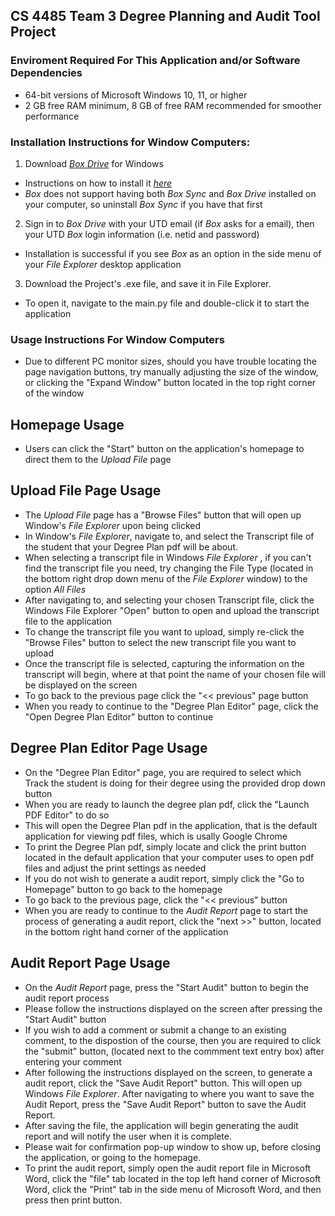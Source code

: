 ## CS 4485 Team 3 Degree Planning and Audit Tool Project 

### Enviroment Required For This Application and/or Software Dependencies
- 64-bit versions of Microsoft Windows 10, 11, or higher
- 2 GB free RAM minimum, 8 GB of free RAM recommended for smoother performance

### Installation Instructions for Window Computers:
1. Download *[Box Drive](https://www.box.com/resources/downloads)* for Windows
- Instructions on how to install it *[here](https://support.box.com/hc/en-us/articles/360043697474-Installing-and-Updating-Box-Drive)*
- *Box* does not support having both *Box Sync* and *Box Drive* installed on your computer, so uninstall *Box Sync* if you have that first
2. Sign in to *Box Drive* with your UTD email (if *Box* asks for a email), then your UTD *Box* login information (i.e. netid and password)
- Installation is successful if you see *Box* as an option in the side menu of your *File Explorer* desktop application
3. Download the Project's .exe file, and save it in File Explorer. 
- To open it, navigate to the main.py file and double-click it to start the application

### Usage Instructions For Window Computers
- Due to different PC monitor sizes, should you have trouble locating the page navigation buttons, try manually adjusting the size of the window, or clicking the "Expand Window" button located in the top right corner of the window
## Homepage Usage
- Users can click the "Start" button on the application's homepage to direct them to the *Upload File* page 
## Upload File Page Usage
- The *Upload File* page has a "Browse Files" button that will open up Window's *File Explorer* upon being clicked
- In Window's *File Explorer*, navigate to, and select the Transcript file of the student that your Degree Plan pdf will be about. 
- When selecting a transcript file in Windows *File Explorer* , if you can't find the transcript file you need, try changing the File Type (located in the bottom right drop down menu of the *File Explorer* window) to the option *All Files* 
- After navigating to, and selecting your chosen Transcript file, click the Windows File Explorer "Open" button to open and upload the transcript file to the application
- To change the transcript file you want to upload, simply re-click the "Browse Files" button to select the new transcript file you want to upload
- Once the transcript file is selected, capturing the information on the transcript will begin, where at that point the name of your chosen file will be displayed on the screen
- To go back to the previous page click the "<< previous" page button
- When you ready to continue to the "Degree Plan Editor" page, click the "Open Degree Plan Editor" button to continue
## Degree Plan Editor Page Usage
- On the "Degree Plan Editor" page, you are required to select which Track the student is doing for their degree using the provided drop down button
- When you are ready to launch the degree plan pdf, click the "Launch PDF Editor" to do so
- This will open the Degree Plan pdf in the application, that is the default application for viewing pdf files, which is usally Google Chrome
- To print the Degree Plan pdf, simply locate and click the print button located in the default application that your computer uses to open pdf files and adjust the print settings as needed
- If you do not wish to generate a audit report, simply click the "Go to Homepage" button to go back to the homepage
- To go back to the previous page, click the "<< previous" button
- When you are ready to continue to the *Audit Report* page to start the process of generating a audit report, click the "next >>" button, located in the bottom right hand corner of the application
## Audit Report Page Usage
- On the *Audit Report* page, press the "Start Audit" button to begin the audit report process
- Please follow the instructions displayed on the screen after pressing the "Start Audit" button
- If you wish to add a comment or submit a change to an existing comment, to the dispostion of the course, then you are required to click the "submit" button, (located next to the commment text entry box) after entering your comment
- After following the instructions displayed on the screen, to generate a audit report, click the "Save Audit Report" button. This will open up Windows *File Explorer*. After navigating to where you want to save the Audit Report, press the "Save Audit Report" button to save the Audit Report. 
- After saving the file, the application will begin generating the audit report and will notify the user when it is complete. 
- Please wait for confirmation pop-up window to show up, before closing the application, or going to the homepage. 
- To print the audit report, simply open the audit report file in Microsoft Word, click the "file" tab located in the top left hand corner of Microsoft Word, click the "Print" tab in the side menu of Microsoft Word, and then press then print button. 
